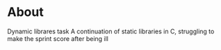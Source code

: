 # About
Dynamic  librares task
A continuation of static libraries in C, struggling to make the sprint score after being ill

